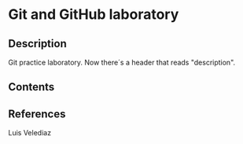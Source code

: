 # Git and GitHub laboratory

<H2> Description </H2>
Git practice laboratory. Now there´s a header that reads "description".

<H2> Contents </H2>

<H2> References </H2>

Luis Velediaz
